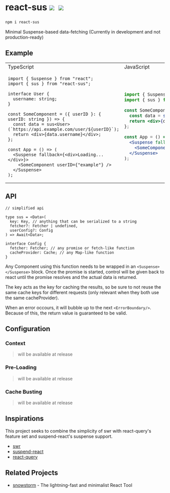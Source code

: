 <h1>
  react-sus
  <a href="https://bundlephobia.com/result?p=react-sus@latest"><img src="https://img.shields.io/bundlephobia/minzip/react-sus@latest?label=bundle%20size&style=flat&colorA=000000&colorB=000000"/></a>&nbsp;
  <a href="https://www.npmjs.com/package/react-sus"><img src="https://img.shields.io/npm/v/react-sus?style=flat&colorA=000000&colorB=000000"/></a>
</h1>
<h3></h3>

```bash
npm i react-sus
```

Minimal Suspense-based data-fetching (Currently in development and not production-ready)

## Example

<table>
<tr>
<td> TypeScript </td> <td> JavaScript </td>
</tr>
<tr>
<td>

```tsx
import { Suspense } from "react";
import { sus } from "react-sus";

interface User {
  username: string;
}

const SomeComponent = ({ userID }: { userID: string }) => {
  const data = sus<User>(`https://api.example.com/user/${userID}`);
  return <div>{data.username}</div>;
};

const App = () => (
  <Suspense fallback={<div>Loading...</div>}>
    <SomeComponent userID={"example"} />
  </Suspense>
);
```

</td>
<td>

```jsx
import { Suspense } from "react";
import { sus } from "react-sus";

const SomeComponent = ({ userID }) => {
  const data = sus(`https://api.example.com/user/${userID}`);
  return <div>{data.username}</div>;
};

const App = () => (
  <Suspense fallback={<div>Loading...</div>}>
    <SomeComponent userID={"example"} />
  </Suspense>
);
```

</td>
</tr>
</table>

## API

```tsx
// simplified api

type sus = <Data>(
  key: Key, // anything that can be serialized to a string
  fetcher?: Fetcher | undefined,
  userConfig?: Config
) => Await<Data>;

interface Config {
  fetcher: Fetcher; // any promise or fetch-like function
  cacheProvider: Cache; // any Map-like function
}
```

Any Component using this function needs to be wrapped in an `<Suspense></Suspense>` block. Once the promise is started, control will be given back to react until the promise resolves and the actual data is returned.

The key acts as the key for caching the results, so be sure to not reuse the same cache keys for different requests (only relevant when they both use the same cacheProvider).

When an error occours, it will bubble up to the next `<ErrorBoundary/>`. Because of this, the return value is guaranteed to be valid.

## Configuration

### Context

> will be available at release

### Pre-Loading

> will be available at release

### Cache Busting

> will be available at release

## Inspirations

This project seeks to combine the simplicity of swr with react-query's feature set and suspend-react's suspense support.

- [swr](https://github.com/vercel/swr)
- [suspend-react](https://github.com/pmndrs/suspend-react)
- [react-query](https://github.com/tannerlinsley/react-query)

## Related Projects

- [snowstorm](https://github.com/explodingcamera/snowstorm) - The lightning-fast and minimalist React Tool

```

```
